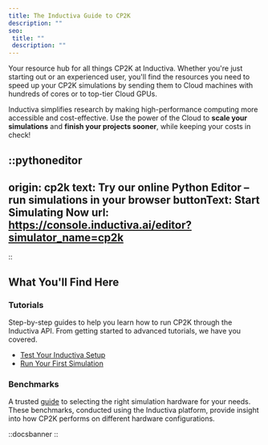 ```yaml
---
title: The Inductiva Guide to CP2K
description: ""
seo:
 title: ""
 description: ""
---
```


Your resource hub for all things CP2K at Inductiva. Whether you're just starting out or an experienced user, you'll find the resources you need to speed up your CP2K simulations by sending them to Cloud machines with hundreds of cores or to top-tier Cloud GPUs.

Inductiva simplifies research by making high-performance computing more accessible and cost-effective. Use the power of the Cloud to **scale your simulations** and **finish your projects sooner**, while keeping your costs in check!

::pythoneditor
---
origin: cp2k
text: Try our online Python Editor – run simulations in your browser
buttonText: Start Simulating Now
url: https://console.inductiva.ai/editor?simulator_name=cp2k
---
::

## What You'll Find Here

### Tutorials
Step-by-step guides to help you learn how to run CP2K through the Inductiva API. From getting started to advanced tutorials, we have you covered.

- [Test Your Inductiva Setup](1.tutorials/0.setup-test)
- [Run Your First Simulation](1.tutorials/1.quick-start)

### Benchmarks
A trusted [guide](2.benchmarks/h2o-512/) to selecting the right simulation hardware for your needs. These benchmarks, conducted using the Inductiva platform, provide insight into how CP2K performs on different hardware configurations.

::docsbanner
::
